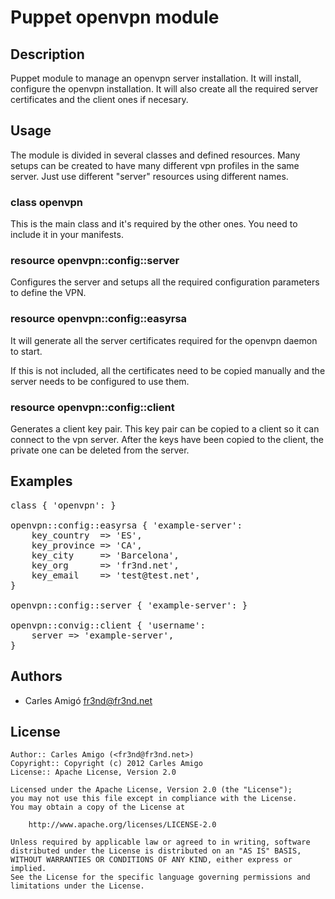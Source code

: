 Puppet openvpn module
=====================

Description
-----------

Puppet module to manage an openvpn server installation. It will install,
configure the openvpn installation. It will also create all the required server
certificates and the client ones if necesary.


Usage
-----

The module is divided in several classes and defined resources. Many setups
can be created to have many different vpn profiles in the same server. Just
use different "server" resources using different names.

### class openvpn

This is the main class and it's required by the other ones. You need to include
it in your manifests.

### resource openvpn::config::server

Configures the server and setups all the required configuration parameters to
define the VPN.

### resource openvpn::config::easyrsa

It will generate all the server certificates required for the openvpn daemon
to start.

If this is not included, all the certificates need to be copied manually and
the server needs to be configured to use them.

### resource openvpn::config::client

Generates a client key pair. This key pair can be copied to a client so it can
connect to the vpn server. After the keys have been copied to the client, the
private one can be deleted from the server.

Examples
--------

<pre>
class { 'openvpn': }

openvpn::config::easyrsa { 'example-server':
    key_country  => 'ES',
    key_province => 'CA',
    key_city     => 'Barcelona',
    key_org      => 'fr3nd.net',
    key_email    => 'test@test.net',
}

openvpn::config::server { 'example-server': }

openvpn::convig::client { 'username':
    server => 'example-server',
}
</pre>

Authors
-------

* Carles Amigó <fr3nd@fr3nd.net>

License
-------

    Author:: Carles Amigo (<fr3nd@fr3nd.net>)
    Copyright:: Copyright (c) 2012 Carles Amigo
    License:: Apache License, Version 2.0

    Licensed under the Apache License, Version 2.0 (the "License");
    you may not use this file except in compliance with the License.
    You may obtain a copy of the License at

        http://www.apache.org/licenses/LICENSE-2.0

    Unless required by applicable law or agreed to in writing, software
    distributed under the License is distributed on an "AS IS" BASIS,
    WITHOUT WARRANTIES OR CONDITIONS OF ANY KIND, either express or implied.
    See the License for the specific language governing permissions and
    limitations under the License.
